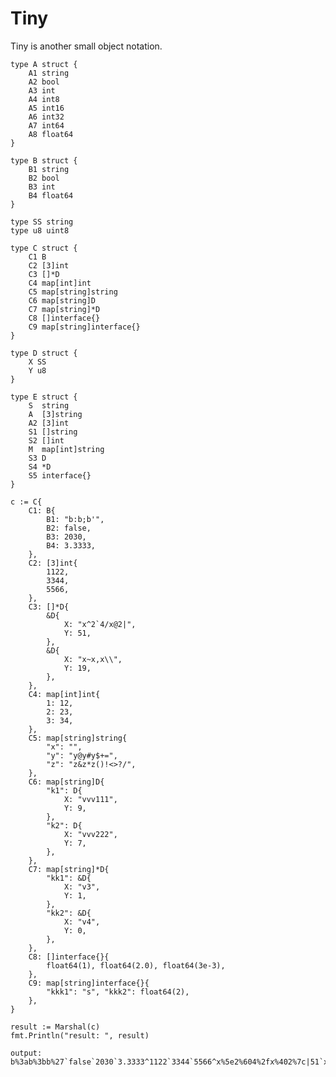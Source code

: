 # Tiny 

Tiny is another small object notation.

    type A struct {
        A1 string
        A2 bool
        A3 int
        A4 int8
        A5 int16
        A6 int32
        A7 int64
        A8 float64
    }

    type B struct {
        B1 string
        B2 bool
        B3 int
        B4 float64
    }

    type SS string
    type u8 uint8

    type C struct {
        C1 B
        C2 [3]int
        C3 []*D
        C4 map[int]int
        C5 map[string]string
        C6 map[string]D
        C7 map[string]*D
        C8 []interface{}
        C9 map[string]interface{}
    }

    type D struct {
        X SS
        Y u8
    }

    type E struct {
        S  string
        A  [3]string
        A2 [3]int
        S1 []string
        S2 []int
        M  map[int]string
        S3 D
        S4 *D
        S5 interface{}
    }

    c := C{
		C1: B{
			B1: "b:b;b'",
			B2: false,
			B3: 2030,
			B4: 3.3333,
		},
		C2: [3]int{
			1122,
			3344,
			5566,
		},
		C3: []*D{
			&D{
				X: "x^2`4/x@2|",
				Y: 51,
			},
			&D{
				X: "x~x,x\\",
				Y: 19,
			},
		},
		C4: map[int]int{
			1: 12,
			2: 23,
			3: 34,
		},
		C5: map[string]string{
			"x": "",
			"y": "y@y#y$+=",
			"z": "z&z*z()!<>?/",
		},
		C6: map[string]D{
			"k1": D{
				X: "vvv111",
				Y: 9,
			},
			"k2": D{
				X: "vvv222",
				Y: 7,
			},
		},
		C7: map[string]*D{
			"kk1": &D{
				X: "v3",
				Y: 1,
			},
			"kk2": &D{
				X: "v4",
				Y: 0,
			},
		},
		C8: []interface{}{
			float64(1), float64(2.0), float64(3e-3),
		},
		C9: map[string]interface{}{
			"kkk1": "s", "kkk2": float64(2),
		},
	}

	result := Marshal(c)
	fmt.Println("result: ", result)

    output:
    b%3ab%3bb%27`false`2030`3.3333^1122`3344`5566^x%5e2%604%2fx%402%7c|51`x%7ex%2cx%5c|19^1|12`2|23`3|34^x|""`y|yyy`z|zzz^k1|vvv111~9`k2|vvv222~7^kk1|v3~1`kk2|v4~0^1`2`0.003^kkk1|s`kkk2|2